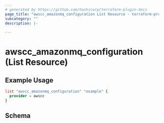 ```yaml
---
# generated by https://github.com/hashicorp/terraform-plugin-docs
page_title: "awscc_amazonmq_configuration List Resource - terraform-provider-awscc"
subcategory: ""
description: |-
  
---
```


# awscc_amazonmq_configuration (List Resource)



## Example Usage

```terraform
list "awscc_amazonmq_configuration" "example" {
  provider = awscc
}
```

<!-- schema generated by tfplugindocs -->
## Schema
